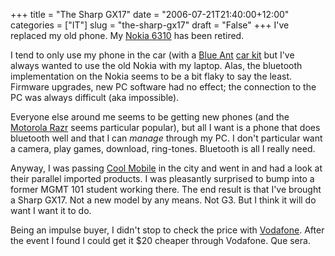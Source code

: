 +++
title = "The Sharp GX17"
date = "2006-07-21T21:40:00+12:00"
categories = ["IT"]
slug = "the-sharp-gx17"
draft = "False"
+++
I've replaced my old phone. My [Nokia
6310](https://www.nokia.co.uk/nokia/0,8764,18177,00.html) has been retired.

I tend to only use my phone in the car (with a [Blue
Ant](https://www.blueant.com.au/) [car
kit](https://www.blueant.com.au/supertooth2.htm) but I've always wanted to use
the old Nokia with my laptop. Alas, the bluetooth implementation on the Nokia
seems to be a bit flaky to say the least.  Firmware upgrades, new PC software
had no effect; the connection to the PC was always difficult (aka impossible).

Everyone else around me seems to be getting new phones (and the [Motorola
Razr](https://www.motorola.com/motoinfo/product/details/069,00.html) seems
particular popular), but all I want is a phone that does bluetooth well and
that I can _manage_ through my PC. I don't particular want a camera, play
games, download, ring-tones. Bluetooth is all I really need.

Anyway, I was passing [Cool Mobile](https://www.coolmobile.net.nz/) in the city
and went in and had a look at their parallel imported products. I was
pleasantly surprised to bump into a former MGMT 101 student working there. The
end result is that I've brought a Sharp GX17. Not a new model by any means. Not
G3. But I think it will do want I want it to do.

Being an impulse buyer, I didn't stop to check the price with
[Vodafone](https://www.vodafone.co.nz/). After the event I found I could get it
$20 cheaper through Vodafone. Que sera.

